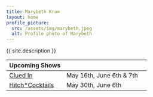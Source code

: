 ```yaml
---
title: Marybeth Kram
layout: home
profile_picture:
  src: /assets/img/marybeth.jpeg
  alt: Profile photo of Marybeth
---
```

{{ site.description }}

| Upcoming Shows | | |
|---|---|---|
| [Clued In](https://www.secondcity.com/shows/chicago/clued-in-chi/) | May 16th, June 6th & 7th |
| [Hitch*Cocktails](https://theannoyance.thundertix.com/events/188394) | May 30th, June 6th |
